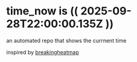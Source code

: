# time_now is (( 2025-09-28T22:00:00.135Z ))

an automated repo that shows the currnent time

inspired by [breakingheatmap](https://github.com/breakingheatmap/breakingheatmap)